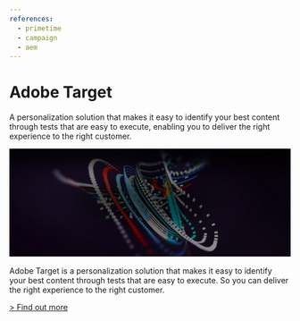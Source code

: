 ```yaml
---
references: 
  - primetime
  - campaign
  - aem
---
```


# Adobe Target

A personalization solution that makes it easy to identify your best content through tests that are easy to execute, enabling you to deliver the right experience to the right customer.

![Deliver experiences that are personal.](./target.jpg)

Adobe Target is a personalization solution that makes it easy to identify your best content through tests that are easy to execute.  So you can deliver the right experience to the right customer.

[> Find out more](https://www.adobe.io/apis/experiencecloud/target/docs.html)
